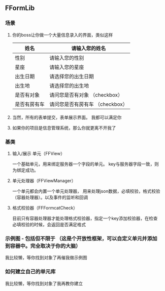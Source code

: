 ## FFormLib

### 场景

1. 你的boss让你做一个大量信息录入的界面，类似这样

   | 姓名         | 请输入您的姓名                  |
   | ------------ | ------------------------------- |
   | 性别         | 请输入您的性别                  |
   | 星座         | 请输入您的星座                  |
   | 出生日期     | 请选择您的出生日期              |
   | 出生地       | 请选择您的出生地                |
   | 是否有对象   | 请问您是否有对象 （checkbox）   |
   | 是否有房有车 | 请问您是否有房有车 （checkbox） |

2. 当然，所有的表单提交，表单展示界面。 我都可以满足你

3. 如果你的项目是信息管理系统，那么你就更离不开我了

### 基类

1. 输入/展示 单元（FFView）

   一个基础单元，用来绑定服务器一个字段的单元。 key与服务器字段一致，则为绑定成功。

2. 单元处理器（FFViewManager）

   一个单元都会内置一个单元处理器， 用来处理json数据，必填校验，格式校验（容器处理器）。以及事件的监听和回调

3. 格式校验器（FFFormcatCheck）

   目前只有容器处理器才能处理格式校验器，指定一个key添加校验器，在检查必填校验的时候，会返回是否满足格式

### 示例图 - 包括但不限于 （这是个开放性框架，可以自定义单元并添加到容器中。完全取决于你的大脑）

我比较懒，等你找到对象了再催我做示例图 

### 如何建立自己的单元库

我比较懒，等你找到对象了我再教你建立

